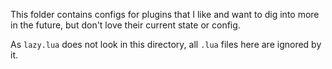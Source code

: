 This folder contains configs for plugins that I like and want to dig into more in the future, but don't love their current state or config.

As `lazy.lua` does not look in this directory, all `.lua` files here are ignored by it.
